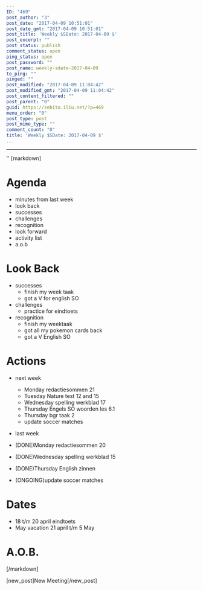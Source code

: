 ```yaml
---
ID: "469"
post_author: "3"
post_date: "2017-04-09 10:51:01"
post_date_gmt: "2017-04-09 10:51:01"
post_title: 'Weekly $SDate: 2017-04-09 $'
post_excerpt: ""
post_status: publish
comment_status: open
ping_status: open
post_password: ""
post_name: weekly-sdate-2017-04-09
to_ping: ""
pinged: ""
post_modified: "2017-04-09 11:04:42"
post_modified_gmt: "2017-04-09 11:04:42"
post_content_filtered: ""
post_parent: "0"
guid: https://sebito.iliu.net/?p=469
menu_order: "0"
post_type: post
post_mime_type: ""
comment_count: "0"
title: 'Weekly $SDate: 2017-04-09 $'
...
```

---

''
[markdown]
# Agenda

- minutes from last week
- look back
- successes
- challenges
- recognition
- look forward
- activity list
- a.o.b

# Look Back

- successes
  - finish my week taak
  - got a V for english SO
- challenges
  - practice for eindtoets
- recognition
  - finish my weektaak
  - got all my pokemon cards back
  - got a V English SO
  

 
# Actions

- next week
  - Monday redactiesommen 21
  - Tuesday Nature test 12 and 15
  - Wednesday spelling werkblad 17
  - Thursday Engels SO woorden les 6.1
  - Thursday bgr taak 2 
  - update soccer matches

 - last week
  - (DONE)Monday redactiesommen 20 
  - (DONE)Wednesday spelling werkblad 15
  - (DONE)Thursday English zinnen
  - (ONGOING)update soccer matches





# Dates
- 18 t/m 20 april eindtoets
- May vacation 21 april t/m 5 May





# A.O.B.



[/markdown]

[new_post]New Meeting[/new_post]
